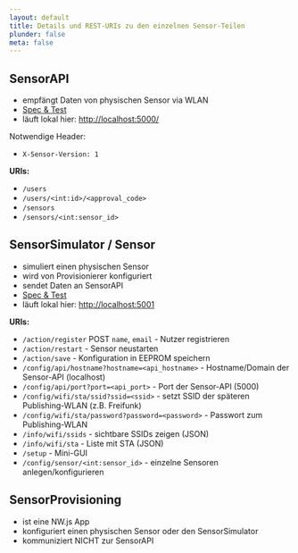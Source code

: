 ```yaml
---
layout: default
title: Details und REST-URIs zu den einzelnen Sensor-Teilen
plunder: false
meta: false
---
```


## SensorAPI

- empfängt Daten von physischen Sensor via WLAN
- [Spec & Test](https://github.com/CodeforChemnitz/SensorAPI/blob/master/doc/APIv1.md)
- läuft lokal hier: [http://localhost:5000/]()

Notwendige Header:

- `X-Sensor-Version: 1`

**URIs:**

- `/users`
- `/users/<int:id>/<approval_code>`
- `/sensors`
- `/sensors/<int:sensor_id>`

## SensorSimulator / Sensor

- simuliert einen physischen Sensor
- wird von Provisionierer konfiguriert
- sendet Daten an SensorAPI
- [Spec & Test](https://git.dinotools.org/poc/SensorNodeESP8266/about/)
- läuft lokal hier: [http://localhost:5001]()

**URIs:**

- `/action/register` POST `name`, `email` - Nutzer registrieren
- `/action/restart` - Sensor neustarten
- `/action/save` - Konfiguration in EEPROM speichern
- `/config/api/hostname?hostname=<api_hostname>` - Hostname/Domain der Sensor-API (localhost)
- `/config/api/port?port=<api_port>` - Port der Sensor-API (5000)
- `/config/wifi/sta/ssid?ssid=<ssid>` - setzt SSID der späteren Publishing-WLAN (z.B. Freifunk)
- `/config/wifi/sta/password?password=<password>` - Passwort zum Publishing-WLAN
- `/info/wifi/ssids` - sichtbare SSIDs zeigen (JSON)
- `/info/wifi/sta` - Liste mit STA (JSON)
- `/setup` - Mini-GUI
- `/config/sensor/<int:sensor_id>` - einzelne Sensoren anlegen/konfigurieren


## SensorProvisioning

- ist eine NW.js App
- konfiguriert einen physischen Sensor oder den SensorSimulator
- kommuniziert NICHT zur SensorAPI
